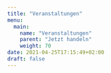 ```yaml
---
title: "Veranstaltungen"
menu:
  main:
    name: "Veranstaltungen"
    parent: "Jetzt handeln"
    weight: 70
date: 2021-04-25T17:15:49+02:00
draft: false
---
```


